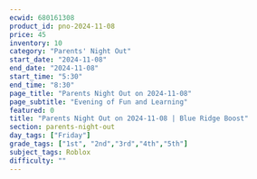 ```yaml
---
ecwid: 680161308
product_id: pno-2024-11-08
price: 45
inventory: 10
category: "Parents' Night Out"
start_date: "2024-11-08"
end_date: "2024-11-08"
start_time: "5:30"
end_time: "8:30"
page_title: "Parents Night Out on 2024-11-08"
page_subtitle: "Evening of Fun and Learning"
featured: 0
title: "Parents Night Out on 2024-11-08 | Blue Ridge Boost"
section: parents-night-out
day_tags: ["Friday"]
grade_tags: ["1st", "2nd","3rd","4th","5th"]
subject_tags: Roblox
difficulty: ""
---
```


